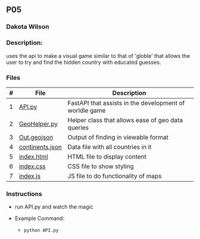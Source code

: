 ## P05
### Dakota Wilson
### Description:

uses the api to make a visual game similar to that of 'globle' that allows the user to try and find the hidden country with educated guesses.

### Files

|   #   | File                                                                                                                                | Description                                                 |
| :---: | ----------------------------------------------------------------------------------------------------------------------------------- | ----------------------------------------------------------- |
|   1   | [API.py](https://github.com/DakTheProgrammer/4553-Spatial-DS/blob/main/Assignments/P06/API.py)                                      | FastAPI that assists in the development of worldle game     |
|   2   | [GeoHelper.py](https://github.com/DakTheProgrammer/4553-Spatial-DS/blob/main/Assignments/P06/GeoHelper.py)                          | Helper class that allows ease of geo data queries           |
|   3   | [Out.geojson](https://github.com/DakTheProgrammer/4553-Spatial-DS/blob/main/Assignments/P06/Out.geojson)                            | Output of finding in viewable format                        |
|   4   | [continents.json](https://github.com/DakTheProgrammer/4553-Spatial-DS/blob/main/Assignments/P06/continents.json)                    | Data file with all countries in it                          |
|   5   | [index.html](https://github.com/DakTheProgrammer/4553-Spatial-DS/blob/main/Assignments/P06/index.html)                              | HTML file to display content                                |
|   6   | [index.css](https://github.com/DakTheProgrammer/4553-Spatial-DS/blob/main/Assignments/P06/index.css)                                | CSS file to show styling                                    |
|   7   | [index.js](https://github.com/DakTheProgrammer/4553-Spatial-DS/blob/main/Assignments/P06/index.js)                                  | JS file to do functionality of maps                          |

### Instructions

- run API.py and watch the magic

- Example Command:
    - `python API.py`